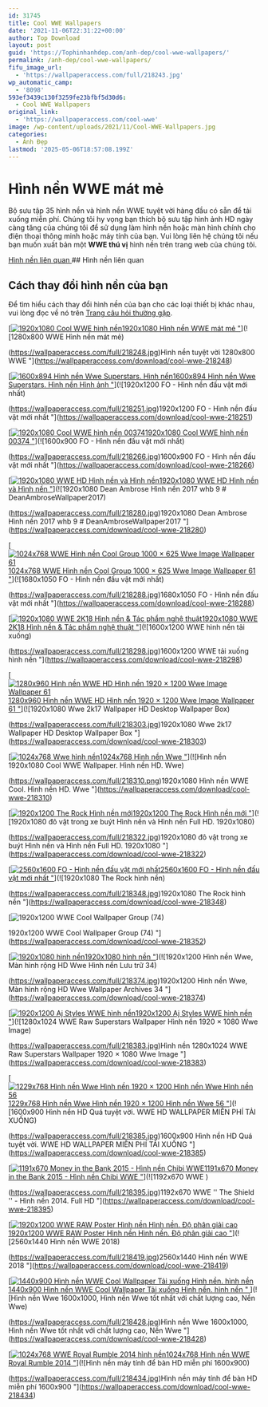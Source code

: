 ```yaml
---
id: 31745
title: Cool WWE Wallpapers
date: '2021-11-06T22:31:22+00:00'
author: Top Download
layout: post
guid: 'https://Tophinhanhdep.com/anh-dep/cool-wwe-wallpapers/'
permalink: /anh-dep/cool-wwe-wallpapers/
fifu_image_url:
  - 'https://wallpaperaccess.com/full/218243.jpg'
wp_automatic_camp:
  - '8098'
593ef3439c130f3259fe23bfbf5d30d6:
  - Cool WWE Wallpapers
original_link:
  - 'https://wallpaperaccess.com/cool-wwe'
image: /wp-content/uploads/2021/11/Cool-WWE-Wallpapers.jpg
categories:
  - Ảnh Đẹp
lastmod: '2025-05-06T18:57:08.199Z'
---
```

# Hình nền WWE mát mẻ

Bộ sưu tập 35 hình nền và hình nền WWE tuyệt vời hàng đầu có sẵn để tải xuống miễn phí. Chúng tôi hy vọng bạn thích bộ sưu tập hình ảnh HD ngày càng tăng của chúng tôi để sử dụng làm hình nền hoặc màn hình chính cho điện thoại thông minh hoặc máy tính của bạn. Vui lòng liên hệ chúng tôi nếu bạn muốn xuất bản một **WWE thú vị** hình nền trên trang web của chúng tôi.

[Hình nền liên quan ](#related) ## Hình nền liên quan

## Cách thay đổi hình nền của bạn

Để tìm hiểu cách thay đổi hình nền của bạn cho các loại thiết bị khác nhau, vui lòng đọc về nó trên [Trang câu hỏi thường gặp](https://tophinhanhdep.com/faq/).

  
[[![1920x1080 Cool WWE hình nền](https://wallpaperaccess.com/full/218243.jpg)1920x1080 Hình nền WWE mát mẻ "](https://wallpaperaccess.com/download/cool-wwe-218243)](![1280x800 WWE Hình nền mát mẻ)

(https://wallpaperaccess.com/full/218248.jpg)Hình nền tuyệt vời 1280x800 WWE "](https://wallpaperaccess.com/download/cool-wwe-218248)

[[![1600x894 Hình nền Wwe Superstars.  Hình nền](https://wallpaperaccess.com/full/218250.jpg)1600x894 Hình nền Wwe Superstars. Hình nền Hình ảnh "](https://wallpaperaccess.com/download/cool-wwe-218250)](![1920x1200 FO - Hình nền đấu vật mới nhất)

(https://wallpaperaccess.com/full/218251.jpg)1920x1200 FO - Hình nền đấu vật mới nhất "](https://wallpaperaccess.com/download/cool-wwe-218251)

[[![1920x1080 Cool WWE hình nền 00374](https://wallpaperaccess.com/full/218264.jpg)1920x1080 Cool WWE hình nền 00374 "](https://wallpaperaccess.com/download/cool-wwe-218264)](![1600x900 FO - Hình nền đấu vật mới nhất)

(https://wallpaperaccess.com/full/218266.jpg)1600x900 FO - Hình nền đấu vật mới nhất "](https://wallpaperaccess.com/download/cool-wwe-218266)

[[![1920x1080 WWE HD Hình nền và Hình nền](https://wallpaperaccess.com/full/218279.jpg)1920x1080 WWE HD Hình nền và Hình nền "](https://wallpaperaccess.com/download/cool-wwe-218279)](![1920x1080 Dean Ambrose Hình nền 2017 whb 9 # DeanAmbroseWallpaper2017)

(https://wallpaperaccess.com/full/218280.jpg)1920x1080 Dean Ambrose Hình nền 2017 whb 9 # DeanAmbroseWallpaper2017 "](https://wallpaperaccess.com/download/cool-wwe-218280)

[[![1024x768 WWE Hình nền Cool Group 1000 × 625 Wwe Image Wallpaper 61](https://wallpaperaccess.com/full/218282.jpg)1024x768 WWE Hình nền Cool Group 1000 × 625 Wwe Image Wallpaper 61 "](https://wallpaperaccess.com/download/cool-wwe-218282)](![1680x1050 FO - Hình nền đấu vật mới nhất)

(https://wallpaperaccess.com/full/218288.jpg)1680x1050 FO - Hình nền đấu vật mới nhất "](https://wallpaperaccess.com/download/cool-wwe-218288)

[[![1920x1080 WWE 2K18 Hình nền & Tác phẩm nghệ thuật](https://wallpaperaccess.com/full/218296.jpg)1920x1080 WWE 2K18 Hình nền &amp; Tác phẩm nghệ thuật "](https://wallpaperaccess.com/download/cool-wwe-218296)](![1600x1200 WWE hình nền tải xuống)

(https://wallpaperaccess.com/full/218298.jpg)1600x1200 WWE tải xuống hình nền "](https://wallpaperaccess.com/download/cool-wwe-218298)

[[![1280x960 Hình nền WWE HD Hình nền 1920 × 1200 Wwe Image Wallpaper 61](https://wallpaperaccess.com/full/218302.jpg)1280x960 Hình nền WWE HD Hình nền 1920 × 1200 Wwe Image Wallpaper 61 "](https://wallpaperaccess.com/download/cool-wwe-218302)](![1920x1080 Wwe 2k17 Wallpaper HD Desktop Wallpaper Box)

(https://wallpaperaccess.com/full/218303.jpg)1920x1080 Wwe 2k17 Wallpaper HD Desktop Wallpaper Box "](https://wallpaperaccess.com/download/cool-wwe-218303)

[[![1024x768 Wwe hình nền](https://wallpaperaccess.com/full/218307.jpg)1024x768 Hình nền Wwe "](https://wallpaperaccess.com/download/cool-wwe-218307)](![Hình nền 1920x1080 Cool WWE Wallpaper.  Hình nền HD.  Wwe)

(https://wallpaperaccess.com/full/218310.png)1920x1080 Hình nền WWE Cool. Hình nền HD. Wwe "](https://wallpaperaccess.com/download/cool-wwe-218310)

[[![1920x1200 The Rock Hình nền mới](https://wallpaperaccess.com/full/218318.jpg)1920x1200 The Rock Hình nền mới "](https://wallpaperaccess.com/download/cool-wwe-218318)](![1920x1080 đô vật trong xe buýt Hình nền và Hình nền Full HD.  1920x1080)

(https://wallpaperaccess.com/full/218322.jpg)1920x1080 đô vật trong xe buýt Hình nền và Hình nền Full HD. 1920x1080 "](https://wallpaperaccess.com/download/cool-wwe-218322)

[[![2560x1600 FO - Hình nền đấu vật mới nhất](https://wallpaperaccess.com/full/218323.jpg)2560x1600 FO - Hình nền đấu vật mới nhất "](https://wallpaperaccess.com/download/cool-wwe-218323)](![1920x1080 The Rock hình nền)

(https://wallpaperaccess.com/full/218348.jpg)1920x1080 The Rock hình nền "](https://wallpaperaccess.com/download/cool-wwe-218348)

[![1920x1200 WWE Cool Wallpaper Group (74)](https://wallpaperaccess.com/full/218352.jpg)

1920x1200 WWE Cool Wallpaper Group (74) "](https://wallpaperaccess.com/download/cool-wwe-218352)

[[![1920x1080 hình nền](https://wallpaperaccess.com/full/218357.jpg)1920x1080 hình nền "](https://wallpaperaccess.com/download/cool-wwe-218357)](![1920x1200 Hình nền Wwe, Màn hình rộng HD Wwe Hình nền Lưu trữ 34)

(https://wallpaperaccess.com/full/218374.jpg)1920x1200 Hình nền Wwe, Màn hình rộng HD Wwe Wallpaper Archives 34 "](https://wallpaperaccess.com/download/cool-wwe-218374)

[[![1920x1200 Aj Styles WWE hình nền](https://wallpaperaccess.com/full/218380.jpg)1920x1200 Aj Styles WWE hình nền "](https://wallpaperaccess.com/download/cool-wwe-218380)](![1280x1024 WWE Raw Superstars Wallpaper Hình nền 1920 × 1080 Wwe Image)

(https://wallpaperaccess.com/full/218383.jpg)Hình nền 1280x1024 WWE Raw Superstars Wallpaper 1920 × 1080 Wwe Image "](https://wallpaperaccess.com/download/cool-wwe-218383)

[[![1229x768 Hình nền Wwe Hình nền 1920 × 1200 Hình nền Wwe Hình nền 56](https://wallpaperaccess.com/full/218384.jpg)1229x768 Hình nền Wwe Hình nền 1920 × 1200 Hình nền Wwe 56 "](https://wallpaperaccess.com/download/cool-wwe-218384)](![1600x900 Hình nền HD Quá tuyệt vời.  WWE HD WALLPAPER MIỄN PHÍ TẢI XUỐNG)

(https://wallpaperaccess.com/full/218385.jpg)1600x900 Hình nền HD Quá tuyệt vời. WWE HD WALLPAPER MIỄN PHÍ TẢI XUỐNG "](https://wallpaperaccess.com/download/cool-wwe-218385)

[[![1191x670 Money in the Bank 2015 - Hình nền Chibi WWE](https://wallpaperaccess.com/full/218390.png)1191x670 Money in the Bank 2015 - Hình nền Chibi WWE "](https://wallpaperaccess.com/download/cool-wwe-218390)](![1192x670 WWE )

(https://wallpaperaccess.com/full/218395.jpg)1192x670 WWE '' The Shield '' - Hình nền 2014. Full HD "](https://wallpaperaccess.com/download/cool-wwe-218395)

[[![1920x1200 WWE RAW Poster Hình nền Hình nền.  Độ phân giải cao](https://wallpaperaccess.com/full/218402.jpg)1920x1200 WWE RAW Poster Hình nền Hình nền. Độ phân giải cao "](https://wallpaperaccess.com/download/cool-wwe-218402)](![2560x1440 Hình nền WWE 2018)

(https://wallpaperaccess.com/full/218419.jpg)2560x1440 Hình nền WWE 2018 "](https://wallpaperaccess.com/download/cool-wwe-218419)

[[![1440x900 Hình nền WWE Cool Wallpaper Tải xuống Hình nền.  hình nền](https://wallpaperaccess.com/full/218427.jpg)1440x900 Hình nền WWE Cool Wallpaper Tải xuống Hình nền. hình nền " ](https://wallpaperaccess.com/download/cool-wwe-218427)](![Hình nền Wwe 1600x1000, Hình nền Wwe tốt nhất với chất lượng cao, Nền Wwe)

(https://wallpaperaccess.com/full/218428.jpg)Hình nền Wwe 1600x1000, Hình nền Wwe tốt nhất với chất lượng cao, Nền Wwe "](https://wallpaperaccess.com/download/cool-wwe-218428)

[[![1024x768 WWE Royal Rumble 2014 hình nền](https://wallpaperaccess.com/full/218430.png)1024x768 Hình nền WWE Royal Rumble 2014 "](https://wallpaperaccess.com/download/cool-wwe-218430)](![Hình nền máy tính để bàn HD miễn phí 1600x900)

(https://wallpaperaccess.com/full/218434.jpg)Hình nền máy tính để bàn HD miễn phí 1600x900 "](https://wallpaperaccess.com/download/cool-wwe-218434)
